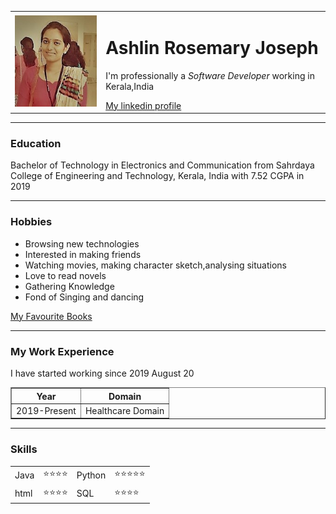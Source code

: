 <!DOCTYPE html>
<html lang="en" dir="ltr">

<head>
  <meta charset="utf-8">
  <title>aboutme</title>
</head>

<body>
  <table cellspacing="20">
    <tr>
      <td><img src="ashlin.jpg" alt="Profile picture"></td>
      <td>
        <h1>Ashlin Rosemary Joseph</h1>
        <p>I'm professionally a <em>Software Developer</em> working in Kerala,India</p>
        <a href="https://www.linkedin.com/in/ashlin-rosemary-joseph-42bb5b1bb/">My linkedin profile</a>
      </td>
    </tr>
  </table>
  <hr>
  <h3>Education</h3>
  <p>Bachelor of Technology in Electronics and Communication from Sahrdaya College of Engineering and Technology, Kerala, India with 7.52 CGPA in 2019</p>
  <hr>
  <h3>Hobbies</h3>
  <ul>
    <li>Browsing new technologies</li>
    <li>Interested in making friends </li>
    <li>Watching movies, making character sketch,analysing situations</li>
    <li>Love to read novels</li>
    <li>Gathering Knowledge</li>
    <li>Fond of Singing and dancing</li>
  </ul>
  <a href="MyFavBooks.html">My Favourite Books</a>
  <hr>
  <h3>My Work Experience</h3>
  <p>I have started working since 2019 August 20</p>
  <table border="1">
    <tr>
      <th>Year</th>
      <th>Domain</th>
    </tr>
    <tr>
      <td>2019-Present</td>
      <td>Healthcare Domain</td>
    </tr>
  </table>
  <hr>
  <h3>Skills</h3>
  <table cellspacing=5>
    <tr>
      <td>Java</td>
      <td>⭐⭐⭐⭐</td>
      <td>Python</td>
      <td>⭐⭐⭐⭐⭐</td>
    </tr>
    <tr>
      <td>html</td>
      <td>⭐⭐⭐⭐</td>
      <td>SQL</td>
      <td>⭐⭐⭐⭐</td>
    </tr>
  </table>

</body>


</html>
